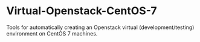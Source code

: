 # Virtual-Openstack-CentOS-7
Tools for automatically creating an Openstack virtual (development/testing) environment on CentOS 7 machines.
